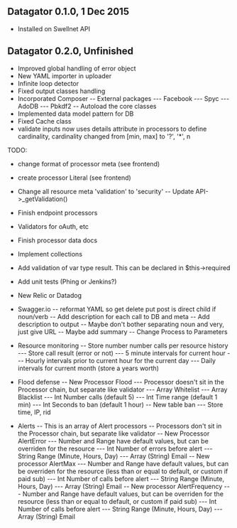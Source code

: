 Datagator 0.1.0, 1 Dec 2015
---------------------------
- Installed on Swellnet API

Datagator 0.2.0, Unfinished
---------------------------
- Improved global handling of error object
- New YAML importer in uploader
- Infinite loop detector
- Fixed output classes handling
- Incorporated Composer
-- External packages
--- Facebook
--- Spyc
--- AdoDB
--- Pbkdf2
-- Autoload the core classes
- Implemented data model pattern for DB
- Fixed Cache class
- validate inputs now uses details attribute in processors to define cardinality, cardinality changed from [min, max] to '?', '*', n

TODO:
- change format of processor meta (see frontend)
- create processor Literal (see frontend)
- Change all resource meta 'validation' to 'security'
-- Update API->_getValidation()
- Finish endpoint processors
- Validators for oAuth, etc
- Finish processor data docs
- Implement collections
- Add validation of var type result. This can be declared in $this->required
- Add unit tests (Phing or Jenkins?)
- New Relic or Datadog
- Swagger.io 
-- reformat YAML so get delete put post is direct child if noun/verb 
-- Add description for each call to DB and meta
-- Add description to output
-- Maybe don't bother separating noun and very, just give URL
-- Maybe add summary
-- Change Process to Parameters

- Resource monitoring
-- Store number number calls per resource history
--- Store call result (error or not)
--- 5 minute intervals for current hour
--- Hourly intervals prior to current hour for the current day
--- Daily intervals for current month (store a years worth)

- Flood defense
-- New Processor Flood
--- Processor doesn't sit in the Processor chain, but separate like validator
--- Array Whitelist
--- Array Blacklist
--- Int Number calls (default 5)
--- Int Time range (default 1 min)
--- Int Seconds to ban (default 1 hour)
-- New table ban
--- Store time, IP, rid

- Alerts
-- This is an array of Alert processors
-- Processors don't sit in the Processor chain, but separate like validator
-- New Processor AlertError
--- Number and Range have default values, but can be overriden for the resource
--- Int Number of errors before alert
--- String Range (Minute, Hours, Day)
--- Array (String) Email
-- New processor AlertMax
--- Number and Range have default values, but can be overriden for the resource (less than or equal to default, or custom if paid sub)
--- Int Number of calls before alert
--- String Range (Minute, Hours, Day)
--- Array (String) Email
-- New processor AlertFrequency
--- Number and Range have default values, but can be overriden for the resource (less than or equal to default, or custom if paid sub)
--- Int Number of calls before alert
--- String Range (Minute, Hours, Day)
--- Array (String) Email
